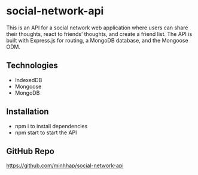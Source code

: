 # social-network-api

This is an API for a social network web application where users can share their thoughts, react to friends’ thoughts, and create a friend list. The API is built with Express.js for routing, a MongoDB database, and the Mongoose ODM.

## Technologies
* IndexedDB 
* Mongoose
* MongoDB

## Installation
* npm i to install dependencies
* npm start to start the API

## GitHub Repo
https://github.com/minhhap/social-network-api

